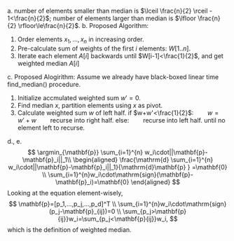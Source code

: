 
a.
number of elements smaller than median is $\lceil \frac{n}{2} \rceil - 1<\frac{n}{2}$;
number of elements larger than median is $\lfloor \frac{n}{2} \rfloor\le\frac{n}{2}$.
b.
Proposed Algorithm:
1. Order elements $x_1,...,x_n$ in increasing order.
2. Pre-calculate sum of weights of the first $i$ elements: $W[1..n]$.
3. Iterate each element $A[i]$ backwards until $W[i-1]<\frac{1}{2}$, and get weighted median $A[i]$


c.
Proposed Alogirithm:
Assume we already have black-boxed linear time find_median() procedure.
1. Initialize accmulated weighted sum $w'=0$. 
2. Find median $x$, partition elements using $x$ as pivot.
3. Calculate weighted sum $w$ of left half. 
    if $w+w'<\frac{1}{2}$:
    &emsp;&emsp;$w=w'+w$
    &emsp;&emsp;recurse into right half.
    else:
    &emsp;&emsp;recurse into left half.
    until no element left to recurse.


d., e.
$$
\argmin_{\mathbf{p}} \sum_{i=1}^{n} w_i\cdot||\mathbf{p}-\mathbf{p}_i||_1\\
\begin{aligned}
\frac{\mathrm{d} \sum_{i=1}^{n} w_i\cdot||\mathbf{p}-\mathbf{p}_i||_1}{\mathrm{d}\mathbf{p} }
=\mathbf{0}
\\
\sum_{i=1}^{n}w_i\cdot\mathrm{sign}(\mathbf{p}-\mathbf{p}_i)=\mathbf{0}
\end{aligned}
$$
Looking at the equation element-wisely,
$$
\mathbf{p}=[p_1,...,p_j,...,p_d]^T
\\
\sum_{i=1}^{n}w_i\cdot\mathrm{sign}(p_j-\mathbf{p}_{ij})=0
\\
\sum_{p_j>\mathbf{p}{ij}}w_i=\sum_{p_j<\mathbf{p}{ij}}w_i,
$$
which is the definition of weighted median.